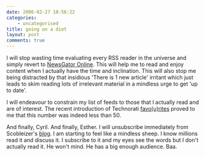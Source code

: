 ```yaml
---
date: 2006-02-27 18:56:22
categories:
    - uncategorised
title: going on a diet
layout: post
comments: true
---
```

I will stop wasting time evaluating every RSS reader in the universe and
simply revert to 
[NewsGator Online](http://www.newsgator.co.uk/ngs/default.aspx). 
This will help me
to read and enjoy content when I actually have the time and inclination.
This will also stop me being distracted by that insidious 'There is 1
new article' irritant which just leads to skim reading lots of
irrelevant material in a mindless urge to get 'up to date'.

I will endeavour to constrain my list of feeds to those that I actually
read and are of interest. The recent introduction of Technorati
[favo(u)rites](http://technorati.com/faves) proved to me that this
number was indeed less than 50.

And finally, Cyril. And finally, Esther. I will unsubscribe immediately
from Scobleizer's [blog](http://scobleizer.wordpress.com/). I am
starting to feel like a mindless sheep. I know millions read it and
discuss it. I subscribe to it and my eyes see the words but I don't
actually read it. He won't mind. He has a big enough audience. Baa.
